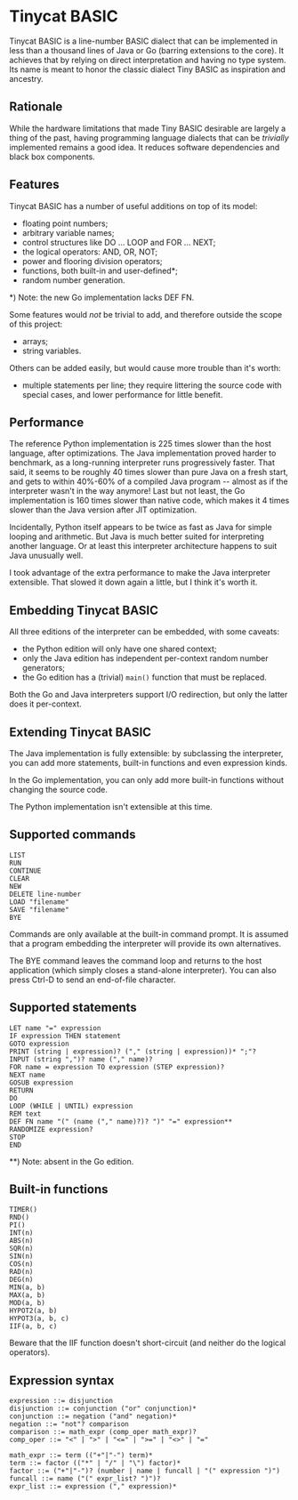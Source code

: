 Tinycat BASIC
=============


Tinycat BASIC is a line-number BASIC dialect that can be implemented in less than a thousand lines of Java or Go (barring extensions to the core). It achieves that by relying on direct interpretation and having no type system. Its name is meant to honor the classic dialect Tiny BASIC as inspiration and ancestry.

Rationale
---------

While the hardware limitations that made Tiny BASIC desirable are largely a thing of the past, having programming language dialects that can be *trivially* implemented remains a good idea. It reduces software dependencies and black box components.

Features
--------

Tinycat BASIC has a number of useful additions on top of its model:

- floating point numbers;
- arbitrary variable names;
- control structures like DO ... LOOP and FOR ... NEXT;
- the logical operators: AND, OR, NOT;
- power and flooring division operators;
- functions, both built-in and user-defined*;
- random number generation.

*) Note: the new Go implementation lacks DEF FN.

Some features would *not* be trivial to add, and therefore outside the scope of this project:

- arrays;
- string variables.

Others can be added easily, but would cause more trouble than it's worth:

- multiple statements per line; they require littering the source code with special cases, and lower performance for little benefit.

Performance
-----------

The reference Python implementation is 225 times slower than the host language, after optimizations. The Java implementation proved harder to benchmark, as a long-running interpreter runs progressively faster. That said, it seems to be roughly 40 times slower than pure Java on a fresh start, and gets to within 40%-60% of a compiled Java program -- almost as if the interpreter wasn't in the way anymore! Last but not least, the Go implementation is 160 times slower than native code, which makes it 4 times slower than the Java version after JIT optimization.

Incidentally, Python itself appears to be twice as fast as Java for simple looping and arithmetic. But Java is much better suited for interpreting another language. Or at least this interpreter architecture happens to suit Java unusually well.

I took advantage of the extra performance to make the Java interpreter extensible. That slowed it down again a little, but I think it's worth it.

Embedding Tinycat BASIC
-----------------------

All three editions of the interpreter can be embedded, with some caveats:

- the Python edition will only have one shared context;
- only the Java edition has independent per-context random number generators;
- the Go edition has a (trivial) `main()` function that must be replaced.

Both the Go and Java interpreters support I/O redirection, but only the latter does it per-context.

Extending Tinycat BASIC
-----------------------

The Java implementation is fully extensible: by subclassing the interpreter, you can add more statements, built-in functions and even expression kinds.

In the Go implementation, you can only add more built-in functions without changing the source code.

The Python implementation isn't extensible at this time.

Supported commands
------------------

	LIST
	RUN
	CONTINUE
	CLEAR
	NEW
	DELETE line-number
	LOAD "filename"
	SAVE "filename"
	BYE

Commands are only available at the built-in command prompt. It is assumed that a program embedding the interpreter will provide its own alternatives.

The BYE command leaves the command loop and returns to the host application (which simply closes a stand-alone interpreter). You can also press Ctrl-D to send an end-of-file character.

Supported statements
--------------------

	LET name "=" expression
	IF expression THEN statement
	GOTO expression
	PRINT (string | expression)? ("," (string | expression))* ";"?
	INPUT (string ",")? name ("," name)?
	FOR name = expression TO expression (STEP expression)?
	NEXT name
	GOSUB expression
	RETURN
	DO
	LOOP (WHILE | UNTIL) expression
	REM text
	DEF FN name "(" (name ("," name)?)? ")" "=" expression**
	RANDOMIZE expression?
	STOP
	END
	
**) Note: absent in the Go edition.

Built-in functions
------------------

	TIMER()
	RND()
	PI()
	INT(n)
	ABS(n)
	SQR(n)
	SIN(n)
	COS(n)
	RAD(n)
	DEG(n)
	MIN(a, b)
	MAX(a, b)
	MOD(a, b)
	HYPOT2(a, b)
	HYPOT3(a, b, c)
	IIF(a, b, c)
	
Beware that the IIF function doesn't short-circuit (and neither do the logical operators).

Expression syntax
-----------------

	expression ::= disjunction
	disjunction ::= conjunction ("or" conjunction)*
	conjunction ::= negation ("and" negation)*
	negation ::= "not"? comparison
	comparison ::= math_expr (comp_oper math_expr)?
	comp_oper ::= "<" | ">" | "<=" | ">=" | "<>" | "="
	
	math_expr ::= term (("+"|"-") term)*
	term ::= factor (("*" | "/" | "\") factor)*
	factor ::= ("+"|"-")? (number | name | funcall | "(" expression ")")
	funcall ::= name ("(" expr_list? ")")?
	expr_list ::= expression ("," expression)*
